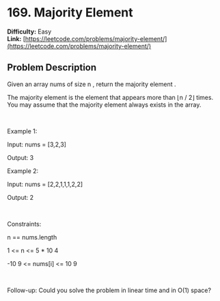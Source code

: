 # 169. Majority Element

**Difficulty:** Easy  
**Link:** [https://leetcode.com/problems/majority-element/](https://leetcode.com/problems/majority-element/)

## Problem Description

Given an array 
nums
 of size 
n
, return 
the majority element
.


The majority element is the element that appears more than 
⌊n / 2⌋
 times. You may assume that the majority element always exists in the array.


 


Example 1:


Input:
 nums = [3,2,3]

Output:
 3

Example 2:


Input:
 nums = [2,2,1,1,1,2,2]

Output:
 2



 


Constraints:




n == nums.length


1 <= n <= 5 * 10
4


-10
9
 <= nums[i] <= 10
9




 


Follow-up:
 Could you solve the problem in linear time and in 
O(1)
 space?

